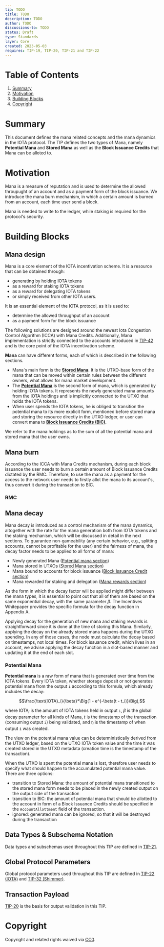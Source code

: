 ```yaml
---
tip: TODO
title: TODO
description: TODO
author: TODO
discussions-to: TODO
status: Draft
type: Standards
layer: Core
created: 2023-05-03
requires: TIP-19, TIP-20, TIP-21 and TIP-22
---
```


# Table of Contents

1. [Summary](#summary)
2. [Motivation](#motivation)
3. [Building Blocks](#building-blocks)
4. [Copyright](#copyright)

# Summary
This document defines the mana related concepts and the mana dynamics in the IOTA protocol.
The TIP defines the two types of Mana, namely **Potential Mana** and **Stored Mana** as well as the **Block Issuance Credits** that Mana can be alloted to.

# Motivation
Mana is a measure of reputation and is used to determine the allowed throupught of an account and as a payment form of the block issuance.
We introduce the mana burn mechanism, in which a certain amount is burned from an account, each time user send a block. 

Mana is needed to write to the ledger, while staking is required for the protocol's security. 


# Building Blocks

## Mana design
Mana is a core element of the IOTA incentivation scheme. It is a resource that can be obtained through:
 * generating by holding IOTA tokens
 * as a reward for staking IOTA tokens
 * as a reward for delegating IOTA tokens
 * or simply received from other IOTA users.

It is an essential element of the IOTA protocol, as it is used to:
 * determine the allowed throughput of an account
 * as a payment form for the block issuance

The following solutions are designed around the newest Iota Congestion Control Algorithm (ICCA) with Mana Credits.
Additionally, Mana implementation is strictly connected to the accounts introduced in [TIP-42](../TIP-0042/tip-0042.md) and is the core point of the IOTA incentivation scheme.

**Mana** can have different forms,  each of which is described in the following sections.

* Mana's main form is the [**Stored Mana**](#stored-mana). It is the UTXO-base form of the mana that can be moved within certain rules between the different owners, what allows for mana market development.
* The [**Potential Mana**](#potential-mana) is the second form of mana, which is generated by holding IOTA tokens. It represents the newly generated mana amounts from the IOTA holdings and is implicitly connected to the UTXO that holds the IOTA tokens.
* When user spends the IOTA tokens, he is obliged to transition the potential mana to its more explicit form, mentioned before stored mana and storing the resource directly in the UTXO ledger, or user can convert mana to [**Block Issuance Credits (BIC)**](#block-issuance-credit-bic).

We refer to the mana holdings as to the sum of all the potential mana and stored mana that the user owns. 

## Mana burn
According to the ICCA with Mana Credits mechanism, during each block issuance the user needs to burn a certain amount of Block Issuance Credits dictated by the RMC.
Therefore, to use the mana as a payment for the access to the network user needs to firstly allot the mana to its account's, thus convert it during the transaction to BIC.

### RMC

## Mana decay
Mana decay is introduced as a control mechanism of the mana dynamics, altogether with the rate for the mana generation both from IOTA tokens and the staking mechanism, which will be discussed in detail in the next sections.
To guarantee non-gameability (any certain behavior, e.g., splitting accounts, cannot be profitable for the user) and the fairness of mana, the decay factor needs to be applied to all forms of mana:

- Newly generated Mana ([Potential mana section](#Potential-Mana))
- Mana stored in UTXOs ([Stored Mana section](#Stored-Mana))
- Mana bound to accounts for block issuance ([Block Issuance Credit section](#Block-Issuance-Credit-BIC))
- Mana rewarded for staking and delegation ([Mana rewards section](#Mana-rewards))

As the form in which the decay factor will be applied might differ between the mana types, it is essential to point out that all of them are based on the same exponential decay, with the same parameter $\beta$. The Incentives Whitepaper provides the specific formula for the decay function in Appendix A.

Applying decay for the generation of new mana and staking rewards is straightforward since it is done at the time of storing this Mana. Similarly, applying the decay on the already stored mana happens during the UTXO spending. In any of those cases, the node must calculate the decay based on timestamps, not local times. For block issuance credit, which lives in an account, we advise applying the decay function in a slot-based manner and updating it at the end of each slot.


### Potential Mana
**Potential mana** is a raw form of mana that is generated over time from the IOTA tokens. Every IOTA token, whether storage deposit or not generates potential mana from the output `i` according to this formula, which already includes the decay:

```math
\frac{\text{IOTA}_i}{\beta}*\Big(1 - e^{-\beta(t - t_i)}\Big),
```
where $\text{IOTA}_i$ is the amount of IOTA tokens held in output `i`, $\beta$ is the global decay parameter for all kinds of Mana, $t$ is the timestamp of the transaction (consuming output `i`) being validated, and $t_i$ is the timestamp of when output `i` was created.

The view on the potential mana value can be deterministically derived from the UTXO ledger, based on the UTXO IOTA token value and the time it was created stored in the UTXO metadata (creation time is the timestamp of the transaction).

When the UTXO is spent the potential mana is lost, therefore user needs to specify what should happen to the accumulated potential mana value. There are three options:
 - transition to Stored Mana:
  the amount of potential mana transitioned to the stored mana form needs to be placed in the newly created output on the output side of the transaction
 - transition to BIC:
 the amount of potential mana that should be allotted to the account in form of a Block Issuance Credits should be specified in the `AccountAllottment` field of the transaction.
 - ignored:
 generated mana can be ignored, so that it will be destroyed during the transaction


## Data Types & Subschema Notation

Data types and subschemas used throughout this TIP are defined in [TIP-21](../TIP-0021/tip-0021.md).

## Global Protocol Parameters

Global protocol parameters used throughout this TIP are defined in [TIP-22 (IOTA)](../TIP-0022/tip-0022.md) and [TIP-32 (Shimmer)](../TIP-0032/tip-0032.md).

## Transaction Payload

[TIP-20](../TIP-0020/tip-0020.md) is the basis for output validation in this TIP.

# Copyright

Copyright and related rights waived via [CC0](https://creativecommons.org/publicdomain/zero/1.0/).

